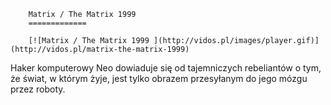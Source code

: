 
        Matrix / The Matrix 1999 
        =============
        
        [![Matrix / The Matrix 1999 ](http://vidos.pl/images/player.gif)](http://vidos.pl/matrix-the-matrix-1999)
        
        
 Haker komputerowy Neo dowiaduje się od tajemniczych rebeliantów o tym, że świat, w którym żyje, jest tylko obrazem przesyłanym do jego mózgu przez roboty.
    